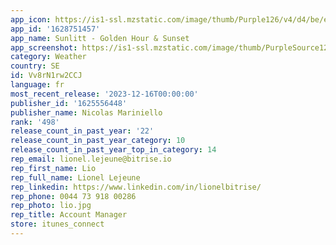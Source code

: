 ```yaml
---
app_icon: https://is1-ssl.mzstatic.com/image/thumb/Purple126/v4/d4/be/ec/d4beec11-d8d3-30ed-6252-c5d1af65d128/AppIcon-0-0-1x_U007epad-0-0-0-0-0-sRGB-85-220.png/1024x1024bb.png
app_id: '1628751457'
app_name: Sunlitt - Golden Hour & Sunset
app_screenshot: https://is1-ssl.mzstatic.com/image/thumb/PurpleSource126/v4/95/78/2b/95782b3c-a697-6603-ca25-00fed4091b16/f1721e73-94d2-4709-b6d9-8118c068c6b3_01.jpg/1242x2208bb.png
category: Weather
country: SE
id: Vv8rN1rw2CCJ
language: fr
most_recent_release: '2023-12-16T00:00:00'
publisher_id: '1625556448'
publisher_name: Nicolas Mariniello
rank: '498'
release_count_in_past_year: '22'
release_count_in_past_year_category: 10
release_count_in_past_year_top_in_category: 14
rep_email: lionel.lejeune@bitrise.io
rep_first_name: Lio
rep_full_name: Lionel Lejeune
rep_linkedin: https://www.linkedin.com/in/lionelbitrise/
rep_phone: 0044 73 918 00286
rep_photo: lio.jpg
rep_title: Account Manager
store: itunes_connect
---
```

